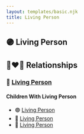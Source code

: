 ```yaml
---
layout: templates/basic.njk
title: Living Person
---
```

## 🟣 Living Person


## 👩‍❤️‍👨 Relationships

### 🔵 [Living Person](/people/1/11913320)

#### Children With Living Person
* 🟣 [Living Person](/people/8/87584808)
* 🔵 [Living Person](/people/4/46871716)
* 🔵 [Living Person](/people/2/23724860)
